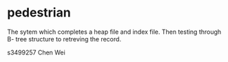 # pedestrian

The sytem which completes a heap file and index file. 
Then testing through B- tree structure to retreving the record.

s3499257	Chen Wei